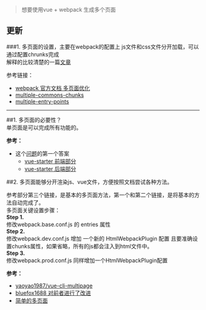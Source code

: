 > 想要使用vue + webpack 生成多个页面

## 更新
###1. 多页面的设置，主要在webpack的配置上
js文件和css文件分开加载，可以通过配置chrunks完成  
解释的比较清楚的一篇[文章](http://blog.csdn.net/ychyssss/article/details/52494785)  

参考链接：
- [webpack 官方文档 多页面优化](https://webpack.github.io/docs/optimization.html#multi-page-app)  
- [multiple-commons-chunks](https://github.com/webpack/webpack/tree/master/examples/multiple-commons-chunks)  
- [multiple-entry-points](https://github.com/webpack/webpack/tree/master/examples/multiple-entry-points)  
-------------------

##1. 多页面的必要性？  
单页面是可以完成所有功能的。  

**参考：**  
- 这个[问题](https://laracasts.com/discuss/channels/vue/vuejs-multi-page-application-code-structure)的第一个答案
  - [vue-starter 前端部分](https://github.com/layer7be/vue-starter)
  - [vue-starter 后端部分](https://github.com/layer7be/vue-starter-laravel-api)

##2. 多页面能够分开渲染js、vue文件，方便按照文档尝试各种方法。  

参考部分第三个链接，是基本的多页面方法，第一个和第二个链接，是将基本的方法自动完成了。  
多页面关键设置步骤：  
  **Step 1.**    
修改webpack.base.conf.js 的 entries 属性  
  **Step 2.**   
修改webpack.dev.conf.js  增加 一个新的 HtmlWebpackPlugin 配置 
且要准确设置chunks属性，如果省略，所有的js都会注入到html文件中。  
  **Step 3.**  
修改webpack.prod.conf.js 同样增加一个HtmlWebpackPlugin配置  

**参考：**  
- [yaoyao1987/vue-cli-multipage](https://github.com/yaoyao1987/vue-cli-multipage)  
- [bluefox1688 对前者进行了改进](https://github.com/bluefox1688/vue-cli-multi-page)  
- [简单的多页面](http://www.itdadao.com/articles/c19a371822p0.html)
